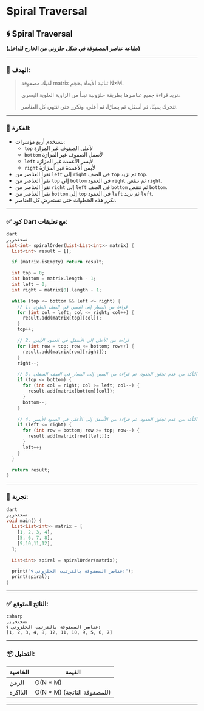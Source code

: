 # Spiral Traversal

## 🌀 Spiral Traversal

**(طباعة عناصر المصفوفة في شكل حلزوني من الخارج للداخل)**

---

### 🎯 الهدف:

> لديك مصفوفة matrix ثنائية الأبعاد بحجم N×M،
> 
> 
> نريد قراءة جميع عناصرها بطريقة حلزونية تبدأ من الزاوية العلوية اليسرى،
> 
> تتحرك يمينًا، ثم أسفل، ثم يسارًا، ثم أعلى، وتكرر حتى تنتهي كل العناصر.
> 

---

### 🧠 الفكرة:

- نستخدم أربع مؤشرات:
    - `top` لأعلى الصفوف غير المزارَة
    - `bottom` لأسفل الصفوف غير المزارَة
    - `left` لأيسر الأعمدة غير المزارَة
    - `right` لأيمن الأعمدة غير المزارَة
- نقرأ العناصر من `left` إلى `right` في الصف `top` ثم نزيد `top`.
- نقرأ العناصر من `top` إلى `bottom` في العمود `right` ثم ننقص `right`.
- نقرأ العناصر من `right` إلى `left` في الصف `bottom` ثم ننقص `bottom`.
- نقرأ العناصر من `bottom` إلى `top` في العمود `left` ثم نزيد `left`.
- نكرر هذه الخطوات حتى نستعرض كل العناصر.

---

### ✅ كود Dart مع تعليقات:

```dart
dart
نسختحرير
List<int> spiralOrder(List<List<int>> matrix) {
  List<int> result = [];

  if (matrix.isEmpty) return result;

  int top = 0;
  int bottom = matrix.length - 1;
  int left = 0;
  int right = matrix[0].length - 1;

  while (top <= bottom && left <= right) {
    // 1. قراءة من اليسار إلى اليمين في الصف العلوي
    for (int col = left; col <= right; col++) {
      result.add(matrix[top][col]);
    }
    top++;

    // 2. قراءة من الأعلى إلى الأسفل في العمود الأيمن
    for (int row = top; row <= bottom; row++) {
      result.add(matrix[row][right]);
    }
    right--;

    // 3. التأكد من عدم تجاوز الحدود، ثم قراءة من اليمين إلى اليسار في الصف السفلي
    if (top <= bottom) {
      for (int col = right; col >= left; col--) {
        result.add(matrix[bottom][col]);
      }
      bottom--;
    }

    // 4. التأكد من عدم تجاوز الحدود، ثم قراءة من الأسفل إلى الأعلى في العمود الأيسر
    if (left <= right) {
      for (int row = bottom; row >= top; row--) {
        result.add(matrix[row][left]);
      }
      left++;
    }
  }

  return result;
}

```

---

### 🧪 تجربة:

```dart
dart
نسختحرير
void main() {
  List<List<int>> matrix = [
    [1, 2, 3, 4],
    [5, 6, 7, 8],
    [9,10,11,12],
  ];

  List<int> spiral = spiralOrder(matrix);

  print("🌀 عناصر المصفوفة بالترتيب الحلزوني:");
  print(spiral);
}

```

---

### ✅ الناتج المتوقع:

```
csharp
نسختحرير
🌀 عناصر المصفوفة بالترتيب الحلزوني:
[1, 2, 3, 4, 8, 12, 11, 10, 9, 5, 6, 7]

```

---

### 📦 التحليل:

| الخاصية | القيمة |
| --- | --- |
| الزمن | O(N * M) |
| الذاكرة | O(N * M) (للمصفوفة الناتجة) |

---